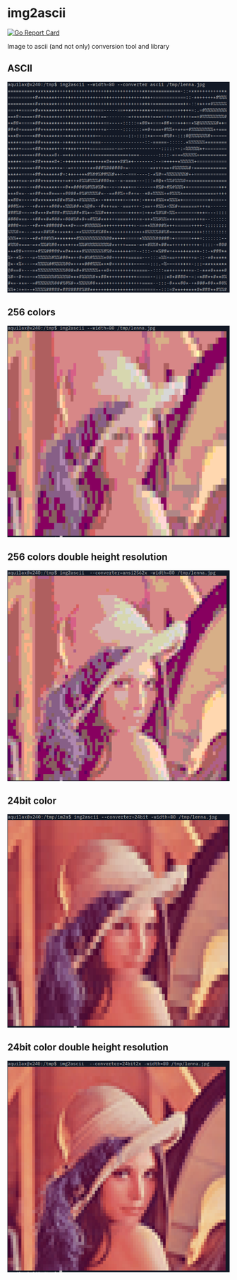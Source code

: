 # img2ascii

[![Go Report Card](https://goreportcard.com/badge/github.com/aquilax/img2ascii)](https://goreportcard.com/report/github.com/aquilax/img2ascii)

Image to ascii (and not only) conversion tool and library

## ASCII

![lenna-ascii](images/lena1.png)

## 256 colors

![lenna-ansi](images/lena2.png)

## 256 colors double height resolution

![lenna-ansi](images/lena5.png)

## 24bit color

![lenna-24bit](images/lena3.png)

## 24bit color double height resolution

![lenna-24bit](images/lena4.png)